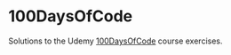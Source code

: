 # 100DaysOfCode

Solutions to the Udemy [100DaysOfCode](udemy.com/course/100-days-of-code) course exercises.

